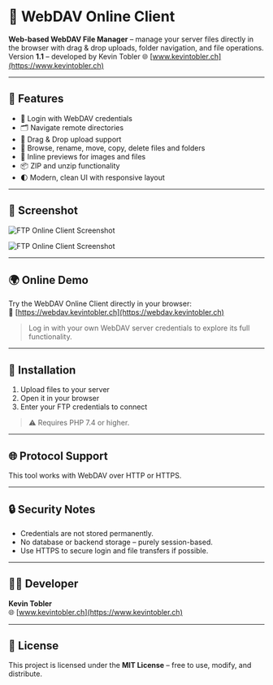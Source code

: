 # 📁 WebDAV Online Client

**Web-based WebDAV File Manager** – manage your server files directly in the browser with drag & drop uploads, folder navigation, and file operations.  
Version **1.1** – developed by Kevin Tobler 🌐 [www.kevintobler.ch](https://www.kevintobler.ch)

---

## 🚀 Features

- 🔐 Login with WebDAV credentials
- 🗂️ Navigate remote directories
- 📂 Drag & Drop upload support
- 🧭 Browse, rename, move, copy, delete files and folders
- 📄 Inline previews for images and files
- 📦 ZIP and unzip functionality
- 🌓 Modern, clean UI with responsive layout

---

## 📸 Screenshot

![FTP Online Client Screenshot](https://online.kevintobler.ch/projectimages/WebDAVOnlineClientLogin.png)

![FTP Online Client Screenshot](https://online.kevintobler.ch/projectimages/WebDAVOnlineClientBrowser.png)

---

## 🌍 Online Demo

Try the WebDAV Online Client directly in your browser:  
🔗 [https://webdav.kevintobler.ch](https://webdav.kevintobler.ch)

> Log in with your own WebDAV server credentials to explore its full functionality.

---

## 🔧 Installation

1. Upload files to your server
2. Open it in your browser
3. Enter your FTP credentials to connect

> ⚠️ Requires PHP 7.4 or higher.

---

## 🌐 Protocol Support

This tool works with WebDAV over HTTP or HTTPS.

---

## 🔒 Security Notes

- Credentials are not stored permanently.
- No database or backend storage – purely session-based.
- Use HTTPS to secure login and file transfers if possible.

---

## 🧑‍💻 Developer

**Kevin Tobler**  
🌐 [www.kevintobler.ch](https://www.kevintobler.ch)

---

## 📜 License

This project is licensed under the **MIT License** – free to use, modify, and distribute.
